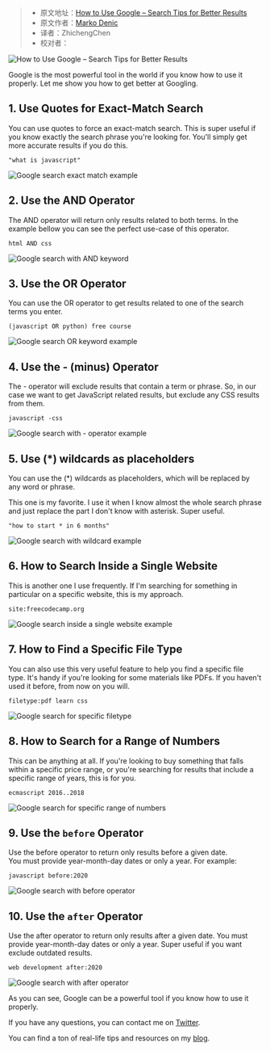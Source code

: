 > -  原文地址：[How to Use Google – Search Tips for Better Results](https://www.freecodecamp.org/news/use-google-search-tips/)
> -  原文作者：[Marko Denic](https://www.freecodecamp.org/news/author/denicmarko/)
> -  译者：ZhichengChen
> -  校对者：

![How to Use Google – Search Tips for Better Results](https://www.freecodecamp.org/news/content/images/size/w2000/2022/03/pexels-photomix-company-218717.jpg)

Google is the most powerful tool in the world if you know how to use it properly. Let me show you how to get better at Googling.

## 1\. Use Quotes for Exact-Match Search

You can use quotes to force an exact-match search. This is super useful if you know exactly the search phrase you're looking for. You'll simply get more accurate results if you do this.

`"what is javascript"`

![Google search exact match example](https://www.freecodecamp.org/news/content/images/2021/07/google-exact.PNG)

## 2\. Use the AND Operator

The AND operator will return only results related to both terms. In the example bellow you can see the perfect use-case of this operator.

`html AND css`

![Google search with AND keyword](https://www.freecodecamp.org/news/content/images/2021/07/google-and.PNG)

## 3\. Use the OR Operator

You can use the OR operator to get results related to one of the search terms you enter.

`(javascript OR python) free course`

![Google search OR keyword example](https://www.freecodecamp.org/news/content/images/2021/07/google-or.PNG)

## 4\. Use the - (minus) Operator

The - operator will exclude results that contain a term or phrase. So, in our case we want to get JavaScript related results, but exclude any CSS results from them.

`javascript -css`

![Google search with - operator example](https://www.freecodecamp.org/news/content/images/2021/07/google-minus.PNG)

## 5\. Use (\*) wildcards as placeholders

You can use the (\*) wildcards as placeholders, which will be replaced by any word or phrase.

This one is my favorite. I use it when I know almost the whole search phrase and just replace the part I don't know with asterisk. Super useful.

`"how to start * in 6 months"`

![Google search with wildcard example](https://www.freecodecamp.org/news/content/images/2021/07/google-wildcard.PNG)

## 6\. How to Search Inside a Single Website

This is another one I use frequently. If I'm searching for something in particular on a specific website, this is my approach.

`site:freecodecamp.org`

![Google search inside a single website example](https://www.freecodecamp.org/news/content/images/2021/07/google-site.PNG)

## 7\. How to Find a Specific File Type

You can also use this very useful feature to help you find a specific file type. It's handy if you're looking for some materials like PDFs. If you haven't used it before, from now on you will.

`filetype:pdf learn css`

![Google search for specific filetype](https://www.freecodecamp.org/news/content/images/2021/07/google-filetype.PNG)

## 8\. How to Search for a Range of Numbers

This can be anything at all. If you're looking to buy something that falls within a specific price range, or you're searching for results that include a specific range of years, this is for you.

`ecmascript 2016..2018`

![Google search for specific range of numbers](https://www.freecodecamp.org/news/content/images/2021/07/google-range.PNG)

## 9\. Use the `before` Operator

Use the before operator to return only results before a given date.  
You must provide year-month-day dates or only a year. For example:

`javascript before:2020`

![Google search with before operator](https://www.freecodecamp.org/news/content/images/2021/07/google-before.png)

## 10\. Use the `after` Operator

Use the after operator to return only results after a given date. You must provide year-month-day dates or only a year. Super useful if you want exclude outdated results.

`web development after:2020`

![Google search with after operator](https://www.freecodecamp.org/news/content/images/2021/07/google-after.png)

As you can see, Google can be a powerful tool if you know how to use it properly.

If you have any questions, you can contact me on [Twitter](https://twitter.com/denicmarko).

You can find a ton of real-life tips and resources on my [blog](https://markodenic.com/blog/).
